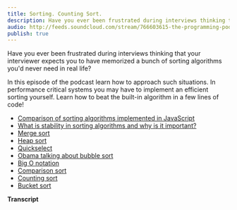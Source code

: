 ```yaml
---
title: Sorting. Counting Sort.
description: Have you ever been frustrated during interviews thinking that your interviewer expects you to have memorized a bunch of sorting algorithms you'd never need in real life? In this episode of the podcast learn how to approach such situations. In performance critical systems you may have to implement an efficient sorting yourself. Learn how to beat the built-in algorithm in a few lines of code!
audio: http://feeds.soundcloud.com/stream/766603615-the-programming-podcast-sorting-counting-sort.mp3
publish: true
---
```


Have you ever been frustrated during interviews thinking that your interviewer expects you to have memorized a bunch of sorting algorithms you'd never need in real life?

In this episode of the podcast learn how to approach such situations. In performance critical systems you may have to implement an efficient sorting yourself. Learn how to beat the built-in algorithm in a few lines of code!

- [Comparison of sorting algorithms implemented in JavaScript](https://blog.mgechev.com/2012/11/24/javascript-sorting-performance-quicksort-v8/)
- [What is stability in sorting algorithms and why is it important?](https://stackoverflow.com/questions/1517793/what-is-stability-in-sorting-algorithms-and-why-is-it-important)
- [Merge sort](https://github.com/mgechev/javascript-algorithms/blob/master/src/sorting/mergesort.js#L65-L99)
- [Heap sort](https://github.com/mgechev/javascript-algorithms/blob/master/src/sorting/heapsort.js)
- [Quickselect](https://podcast.mgechev.com/episode/1-20-2020-quickselect-algorithm)
- [Obama talking about bubble sort](https://www.youtube.com/watch?v=koMpGeZpu4Q)
- [Big O notation](https://en.wikipedia.org/wiki/Big_O_notation)
- [Comparison sort](https://en.wikipedia.org/wiki/Comparison_sort)
- [Counting sort](https://github.com/mgechev/javascript-algorithms/blob/master/src/sorting/countingsort.js)
- [Bucket sort](https://github.com/mgechev/javascript-algorithms/blob/master/src/sorting/bucketsort.js)

**Transcript**
